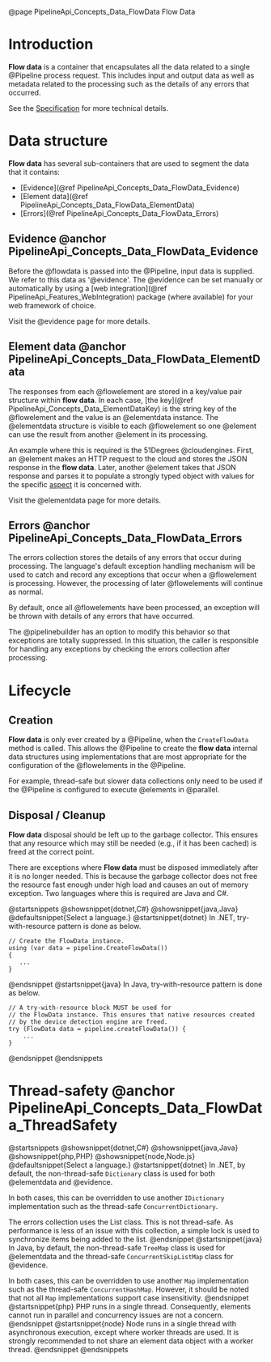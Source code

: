 @page PipelineApi_Concepts_Data_FlowData Flow Data

# Introduction

**Flow data** is a container that encapsulates all the data related to a single @Pipeline process request.
This includes input and output data as well as metadata related to the processing such as 
the details of any errors that occurred.

See the
[Specification](https://github.com/51Degrees/specifications/blob/main/pipeline-specification/conceptual-overview.md#flow-data)
for more technical details.

# Data structure

**Flow data** has several sub-containers that are used to segment the data that it contains:
* [Evidence](@ref PipelineApi_Concepts_Data_FlowData_Evidence)
* [Element data](@ref PipelineApi_Concepts_Data_FlowData_ElementData)
* [Errors](@ref PipelineApi_Concepts_Data_FlowData_Errors)

## Evidence @anchor PipelineApi_Concepts_Data_FlowData_Evidence

Before the @flowdata is passed into the @Pipeline, input data is supplied. We refer to this data as
'@evidence'.
The @evidence can be set manually or automatically by using a 
[web integration](@ref PipelineApi_Features_WebIntegration) package (where available) for your web framework of choice.

Visit the @evidence page for more details.

## Element data @anchor PipelineApi_Concepts_Data_FlowData_ElementData

The responses from each @flowelement are stored in a key/value pair structure within **flow data**.
In each case, [the key](@ref PipelineApi_Concepts_Data_ElementDataKey) is the string key of the @flowelement and the value is an @elementdata instance.
The @elementdata structure is visible to each @flowelement so one @element can use the result
from another @element in its processing.

An example where this is required is the 51Degrees @cloudengines. First, an @element makes an
HTTP request to the cloud and stores the JSON response in the **flow data**. Later, another 
@element takes that JSON response and parses it to populate a strongly typed object with values
for the specific [aspect](@term{Aspect}) it is concerned with.

Visit the @elementdata page for more details.

## Errors @anchor PipelineApi_Concepts_Data_FlowData_Errors

The errors collection stores the details of any errors that occur during processing.
The language's default exception handling mechanism will be used to catch
and record any exceptions that occur when a @flowelement is processing. However, the processing of 
later @flowelements will continue as normal.

By default, once all @flowelements have been processed, an exception will be thrown with details 
of any errors that have occurred.

The @pipelinebuilder has an option to modify this behavior so that exceptions are totally suppressed.
In this situation, the caller is responsible for handling any exceptions by checking the errors
collection after processing.


# Lifecycle

## Creation

**Flow data** is only ever created by a @Pipeline, when the ```CreateFlowData``` method is called.
This allows the @Pipeline to create the **flow data** internal data structures using implementations
that are most appropriate for the configuration of the @flowelements in the @Pipeline.

For example, thread-safe but slower data collections only need to be used if the @Pipeline
is configured to execute @elements in @parallel.

## Disposal / Cleanup

**Flow data** disposal should be left up to the garbage collector. This ensures that any resource which may still be needed (e.g., if it has been cached) is freed at the correct point.

There are exceptions where **Flow data** must be disposed immediately after it is no longer needed. This is because the garbage collector does not free the resource fast enough under high load and causes an out of memory exception. Two languages where this is required are Java and C#.

@startsnippets
@showsnippet{dotnet,C#}
@showsnippet{java,Java}
@defaultsnippet{Select a language.}
@startsnippet{dotnet}
In .NET, try-with-resource pattern is done as below.
```
// Create the FlowData instance.
using (var data = pipeline.CreateFlowData())
{
   ...
}
```
@endsnippet
@startsnippet{java}
In Java, try-with-resource pattern is done as below.

```            
// A try-with-resource block MUST be used for 
// the FlowData instance. This ensures that native resources created
// by the device detection engine are freed.
try (FlowData data = pipeline.createFlowData()) {
    ...
}
```
@endsnippet
@endsnippets

# Thread-safety @anchor PipelineApi_Concepts_Data_FlowData_ThreadSafety

@startsnippets
@showsnippet{dotnet,C#}
@showsnippet{java,Java}
@showsnippet{php,PHP}
@showsnippet{node,Node.js}
@defaultsnippet{Select a language.}
@startsnippet{dotnet}
In .NET, by default, the non-thread-safe `Dictionary` class is used for both @elementdata and @evidence.

In both cases, this can be overridden to use another `IDictionary` implementation such as the thread-safe `ConcurrentDictionary`.

The errors collection uses the List class. This is not thread-safe. As performance is less of an issue with this collection, a simple lock is used to synchronize items being added to the list.
@endsnippet
@startsnippet{java}
In Java, by default, the non-thread-safe `TreeMap` class is used for @elementdata and the thread-safe `ConcurrentSkipListMap` class for @evidence.

In both cases, this can be overridden to use another `Map` implementation such as the thread-safe `ConcurrentHashMap`. However, it should be noted that not all `Map` implementations support case insensitivity.
@endsnippet
@startsnippet{php}
PHP runs in a single thread. Consequently, elements cannot run in parallel and 
concurrency issues are not a concern.
@endsnippet
@startsnippet{node}
Node runs in a single thread with asynchronous execution, except where worker threads are used. It is strongly recommended to not share an element data object with a worker thread.
@endsnippet
@endsnippets
